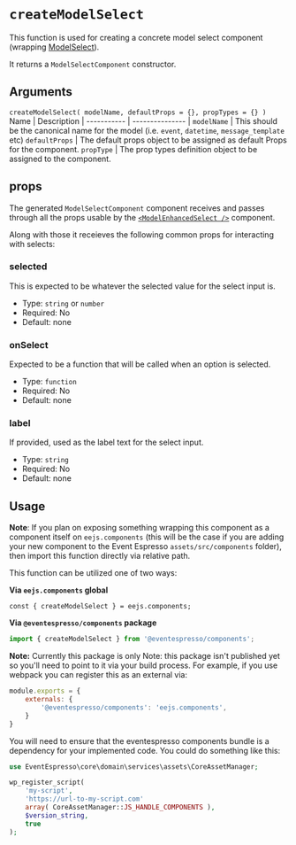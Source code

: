 # `createModelSelect`
This function is used for creating a concrete model select component (wrapping [ModelSelect](model-select.md)).  

It returns a `ModelSelectComponent` constructor.

## Arguments
`createModelSelect( modelName, defaultProps = {}, propTypes = {} )`
Name | Description |
----------- | --------------- |
`modelName` | This should be the canonical name for the model (i.e. `event`, `datetime`, `message_template` etc)
`defaultProps` | The default props object to be assigned as default Props for the component.
`propType` | The prop types definition object to be assigned to the component.

## props
The generated `ModelSelectComponent` component receives and passes through all the props usable by the [`<ModelEnhancedSelect />`](model-select.md) component.

Along with those it receieves the following common props for interacting with selects:

### selected
This is expected to be whatever the selected value for the select input is. 
- Type: `string` or `number`
- Required: No
- Default: none

### onSelect
Expected to be a function that will be called when an option is selected.
- Type: `function`
- Required: No
- Default: none

### label
If provided, used as the label text for the select input.
- Type: `string`
- Required: No
- Default: none

## Usage

**Note**: If you plan on exposing something wrapping this component as a component itself on `eejs.components` (this will be the case if you are adding your new component to the Event Espresso `assets/src/components` folder), then import this function directly via relative path.

This function can be utilized one of two ways:

**Via `eejs.components` global**

```
const { createModelSelect } = eejs.components;
```

**Via `@eventespresso/components` package**

```js
import { createModelSelect } from '@eventespresso/components';
```

**Note:** Currently this package is only Note: this package isn't published yet so you'll need to point to it via your build process. For example, if you use webpack you can register this as an external via:

```js
module.exports = {
    externals: {
        '@eventespresso/components': 'eejs.components',
    }
}
```

You will need to ensure that the eventespresso components bundle is a dependency for your implemented code.  You could do something like this:

```php
use EventEspresso\core\domain\services\assets\CoreAssetManager;

wp_register_script(
    'my-script',
    'https://url-to-my-script.com'
    array( CoreAssetManager::JS_HANDLE_COMPONENTS ),
    $version_string,
    true
);
```
